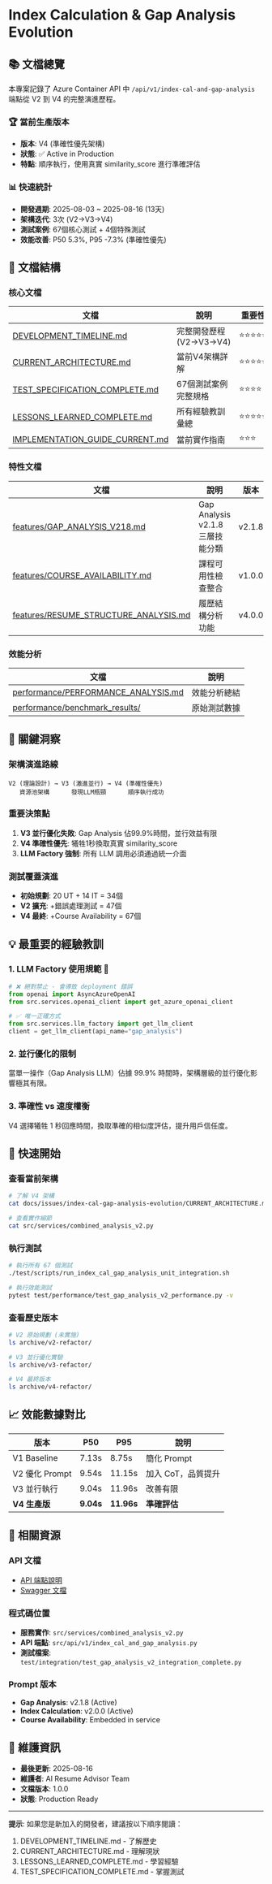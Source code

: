 # Index Calculation & Gap Analysis Evolution

## 📚 文檔總覽

本專案記錄了 Azure Container API 中 `/api/v1/index-cal-and-gap-analysis` 端點從 V2 到 V4 的完整演進歷程。

### 🏆 當前生產版本
- **版本**: V4 (準確性優先架構)
- **狀態**: ✅ Active in Production
- **特點**: 順序執行，使用真實 similarity_score 進行準確評估

### 📊 快速統計
- **開發週期**: 2025-08-03 ~ 2025-08-16 (13天)
- **架構迭代**: 3次 (V2→V3→V4)
- **測試案例**: 67個核心測試 + 4個特殊測試
- **效能改善**: P50 5.3%, P95 -7.3% (準確性優先)

## 📁 文檔結構

### 核心文檔
| 文檔 | 說明 | 重要性 |
|------|------|--------|
| [DEVELOPMENT_TIMELINE.md](./DEVELOPMENT_TIMELINE.md) | 完整開發歷程 (V2→V3→V4) | ⭐⭐⭐⭐⭐ |
| [CURRENT_ARCHITECTURE.md](./CURRENT_ARCHITECTURE.md) | 當前V4架構詳解 | ⭐⭐⭐⭐⭐ |
| [TEST_SPECIFICATION_COMPLETE.md](./TEST_SPECIFICATION_COMPLETE.md) | 67個測試案例完整規格 | ⭐⭐⭐⭐ |
| [LESSONS_LEARNED_COMPLETE.md](./LESSONS_LEARNED_COMPLETE.md) | 所有經驗教訓彙總 | ⭐⭐⭐⭐⭐ |
| [IMPLEMENTATION_GUIDE_CURRENT.md](./IMPLEMENTATION_GUIDE_CURRENT.md) | 當前實作指南 | ⭐⭐⭐ |

### 特性文檔
| 文檔 | 說明 | 版本 |
|------|------|------|
| [features/GAP_ANALYSIS_V218.md](./features/GAP_ANALYSIS_V218.md) | Gap Analysis v2.1.8 三層技能分類 | v2.1.8 |
| [features/COURSE_AVAILABILITY.md](./features/COURSE_AVAILABILITY.md) | 課程可用性檢查整合 | v1.0.0 |
| [features/RESUME_STRUCTURE_ANALYSIS.md](./features/RESUME_STRUCTURE_ANALYSIS.md) | 履歷結構分析功能 | v4.0.0 |

### 效能分析
| 文檔 | 說明 |
|------|------|
| [performance/PERFORMANCE_ANALYSIS.md](./performance/PERFORMANCE_ANALYSIS.md) | 效能分析總結 |
| [performance/benchmark_results/](./performance/benchmark_results/) | 原始測試數據 |

## 🎯 關鍵洞察

### 架構演進路線
```
V2 (理論設計) → V3 (激進並行) → V4 (準確性優先)
   資源池架構      發現LLM瓶頸      順序執行成功
```

### 重要決策點
1. **V3 並行優化失敗**: Gap Analysis 佔99.9%時間，並行效益有限
2. **V4 準確性優先**: 犧牲1秒換取真實 similarity_score
3. **LLM Factory 強制**: 所有 LLM 調用必須通過統一介面

### 測試覆蓋演進
- **初始規劃**: 20 UT + 14 IT = 34個
- **V2 擴充**: +錯誤處理測試 = 47個
- **V4 最終**: +Course Availability = 67個

## 💡 最重要的經驗教訓

### 1. LLM Factory 使用規範 🚨
```python
# ❌ 絕對禁止 - 會導致 deployment 錯誤
from openai import AsyncAzureOpenAI
from src.services.openai_client import get_azure_openai_client

# ✅ 唯一正確方式
from src.services.llm_factory import get_llm_client
client = get_llm_client(api_name="gap_analysis")
```

### 2. 並行優化的限制
當單一操作（Gap Analysis LLM）佔據 99.9% 時間時，架構層級的並行優化影響極其有限。

### 3. 準確性 vs 速度權衡
V4 選擇犧牲 1 秒回應時間，換取準確的相似度評估，提升用戶信任度。

## 🚀 快速開始

### 查看當前架構
```bash
# 了解 V4 架構
cat docs/issues/index-cal-gap-analysis-evolution/CURRENT_ARCHITECTURE.md

# 查看實作細節
cat src/services/combined_analysis_v2.py
```

### 執行測試
```bash
# 執行所有 67 個測試
./test/scripts/run_index_cal_gap_analysis_unit_integration.sh

# 執行效能測試
pytest test/performance/test_gap_analysis_v2_performance.py -v
```

### 查看歷史版本
```bash
# V2 原始規劃 (未實施)
ls archive/v2-refactor/

# V3 並行優化實驗
ls archive/v3-refactor/

# V4 最終版本
ls archive/v4-refactor/
```

## 📈 效能數據對比

| 版本 | P50 | P95 | 說明 |
|------|-----|-----|------|
| V1 Baseline | 7.13s | 8.75s | 簡化 Prompt |
| V2 優化 Prompt | 9.54s | 11.15s | 加入 CoT，品質提升 |
| V3 並行執行 | 9.04s | 11.96s | 改善有限 |
| **V4 生產版** | **9.04s** | **11.96s** | **準確評估** |

## 🔗 相關資源

### API 文檔
- [API 端點說明](../../API_REFERENCE.md#index-cal-and-gap-analysis)
- [Swagger 文檔](https://airesumeadvisor-api-production.calmisland-ea7fe91e.japaneast.azurecontainerapps.io/docs)

### 程式碼位置
- **服務實作**: `src/services/combined_analysis_v2.py`
- **API 端點**: `src/api/v1/index_cal_and_gap_analysis.py`
- **測試檔案**: `test/integration/test_gap_analysis_v2_integration_complete.py`

### Prompt 版本
- **Gap Analysis**: v2.1.8 (Active)
- **Index Calculation**: v2.0.0 (Active)
- **Course Availability**: Embedded in service

## 📝 維護資訊

- **最後更新**: 2025-08-16
- **維護者**: AI Resume Advisor Team
- **文檔版本**: 1.0.0
- **狀態**: Production Ready

---

**提示**: 如果您是新加入的開發者，建議按以下順序閱讀：
1. DEVELOPMENT_TIMELINE.md - 了解歷史
2. CURRENT_ARCHITECTURE.md - 理解現狀
3. LESSONS_LEARNED_COMPLETE.md - 學習經驗
4. TEST_SPECIFICATION_COMPLETE.md - 掌握測試